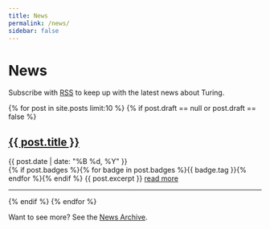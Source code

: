 ```yaml
---
title: News
permalink: /news/
sidebar: false
---
```


# News

<p>Subscribe with <a href="{{ site.baseurl }}/feed.xml">RSS</a> to keep up with the latest news about Turing.

{% for post in site.posts limit:10 %}
   {% if post.draft == null or post.draft == false %}
      <div class="post-preview">
      <h2><a href="{{ site.baseurl }}{{ post.url }}">{{ post.title }}</a></h2>
      <span class="post-date">{{ post.date | date: "%B %d, %Y" }}</span><br>
      {% if post.badges %}{% for badge in post.badges %}<span class="badge badge-{{ badge.type }}">{{ badge.tag }}</span>{% endfor %}{% endif %}
      {{ post.excerpt }}
      <a href="{{ site.baseurl }}{{ post.url }}">read more</a>
      </div>
      <hr>
   {% endif %}
{% endfor %}

Want to see more? See the <a href="{{ site.baseurl }}/archive/">News Archive</a>.
